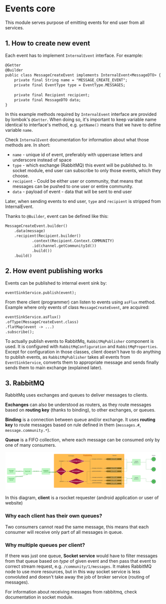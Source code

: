# Events core
This module serves purpose of emitting events for end user from all services.

## 1. How to create new event
Each event has to implement `InternalEvent` interface. For example:
```
@Getter
@Builder
public class MessageCreateEvent implements InternalEvent<MessageDTO> {
    private final String name = "MESSAGE_CREATE_EVENT";
    private final EventType type = EventType.MESSAGES;

    private final Recipient recipient;
    private final MessageDTO data;
}
```
In this example methods required by `InternalEvent` interface are provided by lombok's `@Getter`.
When doing so, it's important to keep variable name identical to interface's method, 
e.g. `getName()` means that we have to define variable `name`.

Check `InternalEvent` documentation for information about what those methods are.
In short:
- `name` - unique id of event, preferably with uppercase letters and underscore instead of space
- `type` - which exchange (RabbitMQ) this event will be published to. In socket module, end user can subscribe to only those events, which they choose.
- `recipient` - Could be either user or community, that means that messages can be pushed to one user or entire community.
- `data` - payload of event - data that will be sent to end user

Later, when sending events to end user, `type` and `recipient` is stripped from InternalEvent.

Thanks to `@Builder`, event can be defined like this:
```
MessageCreateEvent.builder()
    .data(message)
    .recipient(Recipient.builder()
            .context(Recipient.Context.COMMUNITY)
            .id(channel.getCommunityId())
            .build())
    .build()
```


## 2. How event publishing works
Events can be published to internal event sink by:
```
eventSinkService.publish(event);
```
From there client (programmer) can listen to events using `asFlux` method.
Example where only events of class `MessageCreateEvent`, are acquired:
```
eventSinkService.asFlux()
.ofType(MessageCreateEvent.class)
.flatMap(event -> ...)
.subscribe();
```

To actually publish events to RabbitMq, `RabbitMqPublisher` component is used.
It is configured with `RabbitMqConfiguration` and `RabbitMqProperties`.
Except for configuration in those classes, client doesn't have to do anything to publish events,
as `RabbitMqPublisher` takes all events from `EventSinkService`, converts them to appropriate message 
and sends finally sends them to main exchange (explained later).

## 3. RabbitMQ
RabbitMq uses exchanges and queues to deliver messages to clients.

**Exchanges** can also be understood as routers, as they route messages based on **routing key** (thanks to binding), to other exchanges, or queues.

**Binding** is a connection between queue and/or exchange. It uses **routing key** to route messages based on rule defined in them (`messages.#`, `message.community.*`).

**Queue** is a FIFO collection, where each message can be consumed only by one of many consumers.


![](docs\rabbitmq-diagram.png)

In this diagram, **client** is a rsocket requester (android application or user of website)

### Why each client has their own queues?
Two consumers cannot read the same message, this means that each consumer will receive only part of all messages in queue.

### Why multiple queues per client?
If there was just one queue, **Socket service** would have to filter messages from that queue based on *type* of given event
and then pass that event to correct stream request, e.g. `/community/1/messages`.
It makes RabbitMQ node to use more resources, but in this way socket service is less convoluted and doesn't take away the job of broker service (routing of messages).


For information about receiving messages from rabbitmq, check documentation in socket module.